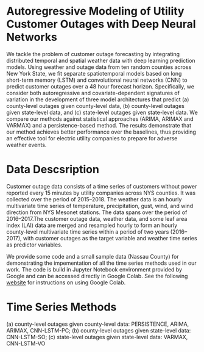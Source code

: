 # Autoregressive Modeling of Utility Customer Outages with Deep Neural Networks

We tackle the problem of customer outage forecasting by integrating distributed temporal and spatial weather data with deep learning prediction models. Using weather and outage data from ten random counties across New York State, we fit separate spatiotemporal models based on long short-term memory (LSTM) and convolutional neural networks (CNN) to predict customer outages over a 48 hour forecast horizon. Specifically, we consider both autoregressive and covariate-dependent signatures of variation in the development of three model architectures that predict (a) county-level outages given county-level data, (b) county-level outages given state-level data, and (c) state-level outages given state-level data. We compare our methods against statistical approaches (ARIMA, ARIMAX and VARMAX) and a persistence-based method. The results demonstrate that our method achieves better performance over the baselines, thus providing an effective tool for electric utility companies to prepare for adverse weather events.

# Data Descsription
Customer outage data consists of a time series of customers without power reported every 15 minutes by utility companies across NYS counties. It was collected over the period of 2015–2018. The weather data is an hourly multivariate time series of temperature, precipitation, gust, wind, and wind direction from NYS Mesonet stations. The data spans over the period of 2016–2017.The customer outage data, weather data, and some leaf area index (LAI) data are merged and resampled hourly to form an hourly county-level multivariate time series within a period of two years (2016–2017), with customer outages as the target variable and weather time series as predictor variables.

We provide some code and a small sample data (Nassau County) for demonstrating the impementation of all the time series methods used in our work. The code is build in Jupyter Notebook environment provided by Google and can be accessed directly in Google Colab. See the following [website](https://colab.research.google.com/) for instructions on using Google Colab.


# Time Series Methods
(a) county-level outages given county-level data:
  PERSISTENCE,
  ARIMA,
  ARIMAX,
  CNN-LSTM-PC;
(b) county-level outages given state-level data:
  CNN-LSTM-SO;
(c) state-level outages given state-level data:
  VARMAX,
  CNN-LSTM-VO
